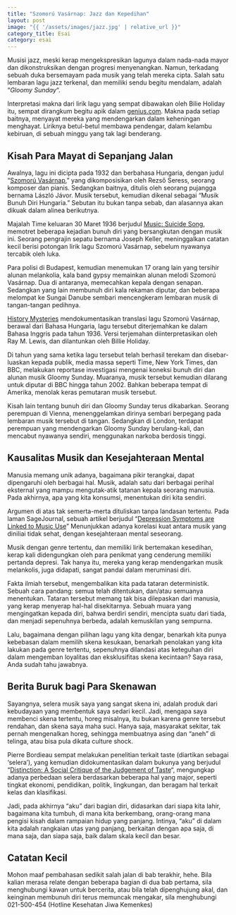 ```yaml
---
title: "Szomorú Vasárnap: Jazz dan Kepedihan"
layout: post
image: "{{ '/assets/images/jazz.jpg' | relative_url }}"
category_title: Esai
category: esai
---
```

Musisi jazz, meski kerap mengekspresikan lagunya dalam nada-nada mayor dan dikonstruksikan dengan progresi menyenangkan. Namun, terkadang sebuah duka bersemayam pada musik yang telah mereka cipta. Salah satu lembaran lagu jazz terkenal, dan memiliki sendu begitu mendalam, adalah “<i>Gloomy Sunday</i>“.

Interpretasi makna dari lirik lagu yang sempat dibawakan oleh Bilie Holiday itu, sempat dirangkum begitu apik dalam <a href="https://genius.com/4680404?">genius.com</a>. Makna pada setiap baitnya, menyayat mereka yang mendengarkan dalam keheningan menghayat. Liriknya betul-betul membawa pendengar, dalam kelambu kebiruan, di sebuah minggu yang tak lagi benderang.

<h2>Kisah Para Mayat di Sepanjang Jalan</h2>

Awalnya, lagu ini dicipta pada 1932 dan berbahasa Hungaria, dengan judul “<a href="https://www.youtube.com/watch?v=ZSKKaHB6tWE">Szomorú Vasárnap</a>,” yang dikomposisikan oleh Rezső Seress, seorang komposer dan pianis. Sedangkan baitnya, ditulis oleh seorang pujangga bernama László Jávor. Musik tersebut, kemudian dikenal sebagai “Musik Bunuh Diri Hungaria.” Sebutan itu bukan tanpa sebab, dan alasannya akan dikuak dalam alinea berikutnya.

Majalah Time keluaran 30 Maret 1936 berjudul <a href="https://time.com/archive/6864637/music-suicide-song/">Music: Suicide Song</a>, memotret beberapa kejadian bunuh diri yang bersangkutan dengan musik ini. Seorang pengrajin sepatu bernama Joseph Keller, meninggalkan catatan kecil berisi potongan lirik lagu Szomorú Vasárnap, sebelum nyawanya tercabik oleh luka.

Para polisi di Budapest, kemudian menemukan 17 orang lain yang tersihir alunan melankolia, kala band gypsy memainkan alunan melodi Szomorú Vasárnap. Dua di antaranya, memecahkan kepala dengan senapan. Sedangkan yang lain membunuh diri kala rekaman diputar, dan beberapa melompat ke Sungai Danube sembari mencengkeram lembaran musik di tangan-tangan pedihnya.

<a href="https://www.historicmysteries.com/unexplained-mysteries/gloomy-sunday-suicide-song/646/">History Mysteries</a> mendokumentasikan translasi lagu Szomorú Vasárnap, berawal dari Bahasa Hungaria, lagu tersebut diterjemahkan ke dalam Bahasa Inggris pada tahun 1936. Versi terjemahan diinterpretasikan oleh Ray M. Lewis, dan dilantunkan oleh Billie Holiday.

Di tahun yang sama ketika lagu tersebut telah berhasil terekam dan disebar-luaskan kepada publik, media massa seperti Time, New York Times, dan BBC, melakukan reportase investigasi mengenai koneksi bunuh diri dan alunan musik Gloomy Sunday. Muaranya, musik tersebut kemudian dilarang untuk diputar di BBC hingga tahun 2002. Bahkan beberapa tempat di Amerika, menolak keras pemutaran musik tersebut.

Kisah lain tentang bunuh diri dan Gloomy Sunday terus dikabarkan. Seorang perempuan di Vienna, menenggelamkan dirinya sembari berpegang pada lembaran musik tersebut di tangan. Sedangkan di London, terdapat perempuan yang mendengarkan Gloomy Sunday berulang-kali, dan mencabut nyawanya sendiri, menggunakan narkoba berdosis tinggi.

<h2>Kausalitas Musik dan Kesejahteraan Mental</h2>

Manusia memang unik adanya, bagaimana pikir terangkai, dapat dipengaruhi oleh berbagai hal. Musik, adalah satu dari berbagai perihal eksternal yang mampu mengutak-atik tatanan kepala seorang manusia. Pada akhirnya, apa yang kita konsumsi, menentukan diri kita sendiri.

Argumen di atas tak semerta-merta dituliskan tanpa landasan tertentu. Pada laman SageJournal, sebuah artikel berjudul “<a href="https://journals.sagepub.com/doi/full/10.1177/20592043211057217">Depression Symptoms are Linked to Music Use</a>” Menunjukkan adanya korelasi kuat antara musik yang diniliai tidak sehat, dengan kesejahteraan mental seseorang.

Musik dengan genre tertentu, dan memiliki lirik bertemakan kesedihan, kerap kali didengungkan oleh para penikmat yang cenderung memiliki pertanda depresi. Tak hanya itu, mereka yang kerap mendengarkan musik melankolis, juga didapati, sangat pandai dalam meruminasi diri.

Fakta ilmiah tersebut, mengembalikan kita pada tataran deterministik. Sebuah cara pandang: semua telah ditentukan, dan/atau semuanya menentukan. Tataran tersebut memang tak bisa dilepaskan dari manusia, yang kerap menyerap hal-hal disekitarnya. Sebuah muara yang mengingatkan kepada diri, bahwa berdiri sendiri, mencipta suatu dari tiada, dan menjadi sepenuhnya berbeda, adalah kemuskilan yang sempurna.

Lalu, bagaimana dengan pilihan lagu yang kita dengar, benarkah kita punya kebebasan dalam memilih skena kesukaan, benarkah penolakan yang kita lakukan pada genre tertentu, sepenuhnya dilandasi atas keteguhan diri dalam mengemban loyalitas dan eksklusifitas skena kecintaan? Saya rasa, Anda sudah tahu jawabnya.

<h2>Berita Buruk bagi Para Skenawan</h2>

Sayangnya, selera musik saya yang sangat skena ini, adalah produk dari kebudayaan yang membentuk saya sedari kecil. Jadi, mengapa saya membenci skena tertentu, horeg misalnya, itu bukan karena genre tersebut rendahan, dan skena saya maha suci. Hanya saja, masyarakat sekitar, tak pernah mengenalkan horeg, sehingga membuatnya asing dan “aneh” di telinga, atau bisa pula dikata culture shock.

Pierre Bordieau sempat melakukan penelitian terkait taste (diartikan sebagai ‘selera’), yang kemudian didokumentasikan dalam bukunya yang berjudul “<a href="https://ia802807.us.archive.org/7/items/PierreBourdieuDistinctionASocialCritiqueOfTheJudgementOfTaste1984_201810/Pierre_Bourdieu_Distinction_A_Social_Critique_of_the_Judgement_of_Taste_1984.pdf">Distinction: A Social Critique of the Judgement of Taste</a>“, mengungkap adanya perbedaan selera berdasarkan beberapa hal yang major, seperti tingkat ekonomi, pendidikan, politik, lingkungan, dan beragam hal terkait kelas dan klasifikasi.

Jadi, pada akhirnya “aku” dari bagian diri, didasarkan dari siapa kita lahir, bagaimana kita tumbuh, di mana kita berkembang, orang-orang mana pengisi kisah dalam rampaian hidup yang panjang. Intinya, “aku” di dalam kita adalah rangkaian utas yang panjang, berkaitan dengan apa saja, di mana saja, dan siapa saja, baik dalam skala kecil dan besar.

<h2>Catatan Kecil</h2>

Mohon maaf pembahasan sedikit salah jalan di bab terakhir, hehe. Bila kalian merasa relate dengan beberapa bagian di dua bab pertama, sila menghubungi kawan untuk bercerita, atau bila telah dipenghujung akal, dan keinginan membunuh diri terus memuncak mengakar, sila menghubungi 021-500-454 (Hotline Kesehatan Jiwa Kemenkes)
